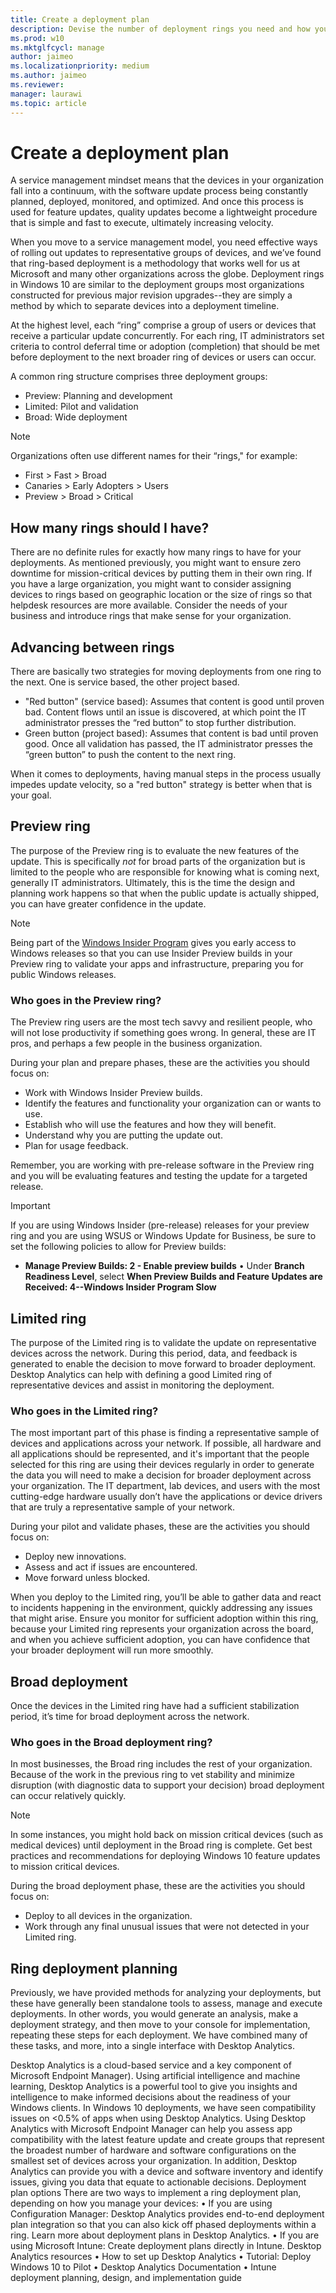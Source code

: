 ```yaml
---
title: Create a deployment plan
description: Devise the number of deployment rings you need and how you want to populate them
ms.prod: w10
ms.mktglfcycl: manage
author: jaimeo
ms.localizationpriority: medium
ms.author: jaimeo
ms.reviewer: 
manager: laurawi
ms.topic: article
---
```


# Create a deployment plan

A service management mindset means that the devices in your organization fall into a continuum, with the software update process being constantly planned, deployed, monitored, and optimized. And once this process is used for feature updates, quality updates become a lightweight procedure that is simple and fast to execute, ultimately increasing velocity.

When you move to a service management model, you need effective ways of rolling out updates to representative groups of devices, and we’ve found that ring-based deployment is a methodology that works well for us at Microsoft and many other organizations across the globe. Deployment rings in Windows 10 are similar to the deployment groups most organizations constructed for previous major revision upgrades--they are simply a method by which to separate devices into a deployment timeline.

At the highest level, each “ring” comprise a group of users or devices that receive a particular update concurrently. For each ring, IT administrators set criteria to control deferral time or adoption (completion) that should be met before deployment to the next broader ring of devices or users can occur.

A common ring structure comprises three deployment groups:

- Preview: Planning and development
- Limited: Pilot and validation
- Broad: Wide deployment

> [!NOTE]
> Organizations often use different names for their “rings," for example:
> - First > Fast > Broad
> - Canaries > Early Adopters > Users
> - Preview > Broad > Critical


## How many rings should I have?

There are no definite rules for exactly how many rings to have for your deployments. As mentioned previously, you might want to ensure zero downtime for mission-critical devices by putting them in their own ring. If you have a large
organization, you might want to consider assigning devices to rings based on geographic location or the size of rings so that helpdesk resources are more available. Consider the needs of your business and introduce rings that make sense for your organization.

## Advancing between rings

There are basically two strategies for moving deployments from one ring to the next. One is service based, the other project based.

- "Red button" (service based): Assumes that content is good until proven bad. Content flows until an issue is discovered, at which point the IT administrator presses the “red button” to stop further distribution.
- Green button (project based): Assumes that content is bad until proven good. Once all validation has passed, the IT administrator presses the “green button” to push the content to the next ring.

When it comes to deployments, having manual steps in the process usually impedes update velocity, so a "red button" strategy is better when that is your goal. 

## Preview ring

The purpose of the Preview ring is to evaluate the new features of the update. This is specifically *not* for broad parts of the organization but is limited to the people who are responsible for knowing what is coming next,
generally IT administrators. Ultimately, this is the time the design and planning work happens so that when the public update is actually shipped, you can have greater confidence in the update.

> [!NOTE]
> Being part of the [Windows Insider Program](https://insider.windows.com/for-business/) gives you early access to Windows releases so that you can use Insider Preview builds in your Preview ring to validate your apps and infrastructure, preparing you for public Windows releases. 


### Who goes in the Preview ring?

The Preview ring users are the most tech savvy and resilient people, who will not lose productivity if something goes wrong. In general, these are IT pros, and perhaps a few people in the business organization.

During your plan and prepare phases, these are the activities you should focus on:

- Work with Windows Insider Preview builds.
- Identify the features and functionality your organization can or wants to use.
- Establish who will use the features and how they will benefit.
- Understand why you are putting the update out.
- Plan for usage feedback.

Remember, you are working with pre-release software in the Preview ring and you will be evaluating features and testing the update for a targeted release.

> [!IMPORTANT]
> If you are using Windows Insider (pre-release) releases for your preview ring and you are using WSUS or Windows Update for Business, be sure to set the following policies to allow for Preview builds:
> - **Manage Preview Builds: 2 - Enable preview builds**
> • Under **Branch Readiness Level**, select **When Preview Builds and Feature Updates are Received: 4--Windows Insider Program Slow**

## Limited ring

The purpose of the Limited ring is to validate the update on representative devices across the network. During this period, data, and feedback is generated to enable the decision to move forward to broader deployment. Desktop
Analytics can help with defining a good Limited ring of representative devices and assist in monitoring the deployment.

### Who goes in the Limited ring?

The most important part of this phase is finding a representative sample of devices and applications across your network. If possible, all hardware and all applications should be represented, and it's important that the people selected for this ring are using their devices regularly in order to generate the data you will need to make a decision for broader deployment across your organization. The IT department, lab devices, and users with the most cutting-edge hardware usually don’t have the applications or device drivers that are truly a representative sample of your network.


During your pilot and validate phases, these are the activities you should focus on:

- Deploy new innovations.
- Assess and act if issues are encountered.
- Move forward unless blocked.

When you deploy to the Limited ring, you’ll be able to gather data and react to incidents happening in the environment, quickly addressing any issues that might arise. Ensure you monitor for sufficient adoption within this ring, because your Limited ring represents your organization across the board, and when you achieve sufficient adoption, you can have confidence that your broader deployment will run more smoothly.

## Broad deployment

Once the devices in the Limited ring have had a sufficient stabilization period, it’s time for broad deployment across the network.

### Who goes in the Broad deployment ring?

In most businesses, the Broad ring includes the rest of your organization. Because of the work in the previous ring to vet stability and minimize disruption (with diagnostic data to support your decision) broad deployment can occur relatively quickly.

> [!NOTE]
> In some instances, you might hold back on mission critical devices (such as medical devices) until deployment in the Broad ring is complete. Get best practices and recommendations for deploying Windows 10 feature
> updates to mission critical devices.

During the broad deployment phase, these are the activities you should focus on:

- Deploy to all devices in the organization.
- Work through any final unusual issues that were not detected in your Limited ring.



## Ring deployment planning

Previously, we have provided methods for analyzing your deployments, but these have generally been standalone tools to assess, manage and execute deployments. In other words, you would generate an analysis, make a deployment strategy, and then move to your console for implementation, repeating these steps for each deployment. We have combined many of these tasks, and more, into a single interface with Desktop Analytics.



Desktop Analytics is a cloud-based service and a key component of Microsoft Endpoint Manager). Using artificial
intelligence and machine learning, Desktop Analytics is a powerful tool to give you insights and intelligence to
make informed decisions about the readiness of your Windows clients.
In Windows 10 deployments, we have seen compatibility issues on <0.5% of apps when using Desktop Analytics.
Using Desktop Analytics with Microsoft Endpoint Manager can help you assess app compatibility with the latest
feature update and create groups that represent the broadest number of hardware and software configurations
on the smallest set of devices across your organization. In addition, Desktop Analytics can provide you with a
device and software inventory and identify issues, giving you data that equate to actionable decisions.
Deployment plan options
There are two ways to implement a ring deployment plan, depending on how you manage your devices:
• If you are using Configuration Manager: Desktop Analytics provides end-to-end deployment plan
integration so that you can also kick off phased deployments within a ring. Learn more about deployment
plans in Desktop Analytics.
• If you are using Microsoft Intune: Create deployment plans directly in Intune.
Desktop Analytics resources
• How to set up Desktop Analytics
• Tutorial: Deploy Windows 10 to Pilot
• Desktop Analytics Documentation
• Intune deployment planning, design, and implementation guide